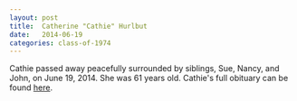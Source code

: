 ```yaml
---
layout: post
title:  Catherine "Cathie" Hurlbut
date:   2014-06-19
categories: class-of-1974
---
```

Cathie passed away peacefully surrounded by siblings, Sue, Nancy, and John, on June 19, 2014.  She was 61 years old.  Cathie's full obituary can be found [here](http://tinyurl.com/pqfl5x9).
